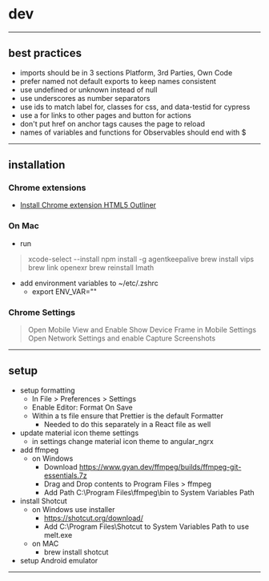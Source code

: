 # dev

---

## best practices

- imports should be in 3 sections Platform, 3rd Parties, Own Code
- prefer named not default exports to keep names consistent
- use undefined or unknown instead of null
- use underscores as number separators
- use ids to match label for, classes for css, and data-testid for cypress
- use a for links to other pages and button for actions
- don't put href on anchor tags causes the page to reload
- names of variables and functions for Observables should end with $

---

## installation

### Chrome extensions

- [Install Chrome extension HTML5 Outliner](https://chrome.google.com/webstore/detail/html5-outliner/afoibpobokebhgfnknfndkgemglggomo?hl=en)

### On Mac

- run

> xcode-select --install
> npm install -g agentkeepalive
> brew install vips
> brew link openexr
> brew reinstall Imath

- add environment variables to ~/etc/.zshrc
  - export ENV_VAR=""

### Chrome Settings

> Open Mobile View and Enable Show Device Frame in Mobile Settings
> Open Network Settings and enable Capture Screenshots

---

## setup

- setup formatting
  - In File > Preferences > Settings
  - Enable Editor: Format On Save
  - Within a ts file ensure that Prettier is the default Formatter
    - Needed to do this separately in a React file as well
- update material icon theme settings
  - in settings change material icon theme to angular_ngrx
- add ffmpeg
  - on Windows
    - Download <https://www.gyan.dev/ffmpeg/builds/ffmpeg-git-essentials.7z>
    - Drag and Drop contents to Program Files > ffmpeg
    - Add Path C:\Program Files\ffmpeg\bin to System Variables Path
- install Shotcut
  - on Windows use installer
    - <https://shotcut.org/download/>
    - Add C:\Program Files\Shotcut to System Variables Path to use melt.exe
  - on MAC
    - brew install shotcut
- setup Android emulator

---
